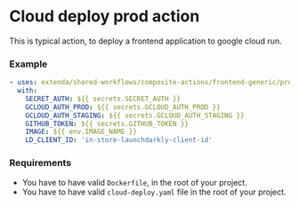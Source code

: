 # Cloud deploy prod action

This is typical action, to deploy a frontend application to google cloud run.

### Example

```yaml
- uses: extenda/shared-workflows/composite-actions/frontend-generic/prod-deploy@master
  with:
    SECRET_AUTH: ${{ secrets.SECRET_AUTH }}
    GCLOUD_AUTH_PROD: ${{ secrets.GCLOUD_AUTH_PROD }}
    GCLOUD_AUTH_STAGING: ${{ secrets.GCLOUD_AUTH_STAGING }}
    GITHUB_TOKEN: ${{ secrets.GITHUB_TOKEN }}
    IMAGE: ${{ env.IMAGE_NAME }}
    LD_CLIENT_ID: 'in-store-launchdarkly-client-id'
```

### Requirements

- You have to have valid `Dockerfile`, in the root of your project.
- You have to have valid `cloud-deploy.yaml` file in the root of your project.
